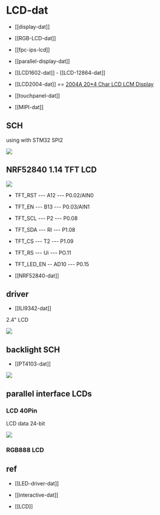 
# LCD-dat 

- [[display-dat]] 

- [[RGB-LCD-dat]]

- [[fpc-ips-lcd]]

- [[parallel-display-dat]]

- [[LCD1602-dat]] - [[LCD-12864-dat]]


- [[LCD2004-dat]] == [2004A 20*4 Char LCD LCM Display](https://www.electrodragon.com/product/2004a-char-lcdlcm-204-words-support-5v/)

- [[touchpanel-dat]]

- [[MIPI-dat]]





## SCH

using with STM32 SPI2 

![](2024-01-13-17-41-14.png)



## NRF52840 1.14 TFT LCD 

![](2025-07-09-13-48-36.png)


- TFT_RST --- A12 --- P0.02/AIN0 
- TFT_EN  --- B13 --- P0.03/AIN1 
- TFT_SCL --- P2 --- P0.08
- TFT_SDA --- RI --- P1.08
- TFT_CS --- T2 --- P1.09
- TFT_RS --- Ui --- PO.11
- TFT_LED_EN -- AD10 --- P0.15

- [[NRF52840-dat]]


## driver 

- [[ILI9342-dat]]

2.4" LCD 

![](2025-07-13-21-51-55.png)

## backlight SCH 

- [[PT4103-dat]]

![](2025-07-16-13-10-57.png)

## parallel interface LCDs

### LCD 40Pin 

LCD data 24-bit 

![](2025-07-16-13-13-33.png)

### RGB888 LCD 





## ref 

- [[LED-driver-dat]]

- [[interactive-dat]]

- [[LCD]]